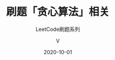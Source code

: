 ---
layout:     post
title:      刷题「贪心算法」相关
subtitle:   LeetCode刷题系列
date:       2020-10-01
author:     V
header-img: img/post-bg-github-cup.jpg
catalog: true
tags:
    - LeetCode刷题之算法思想系列
---